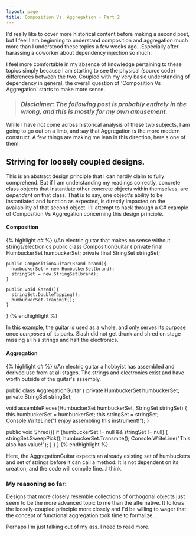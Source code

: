 ```yaml
---
layout: page
title: Composition Vs. Aggregation - Part 2
---
```


I'd really like to cover more historical content before making a second post, but I feel I am beginning to understand composition and aggregation much more than I understood these topics a few weeks ago...Especially after harassing a coworker about dependency injection so much.

I feel more comfortable in my absence of knowledge pertaining to these topics simply because I am starting to see the physical (source code) differences between the two. Coupled with my very basic understanding of dependency in general, the overall question of 'Composition Vs Aggregation' starts to make more sense.

> ### *Disclaimer: The following post is probably entirely in the wrong, and this is mostly for my own amusement.*

While I have not come across historical analysis of these two subjects, I am going to go out on a limb, and say that Aggregation is the more modern construct. A few things are making me lean in this direction, here's one of them:

## Striving for loosely coupled designs.

This is an abstract design principle that I can hardly claim to fully comprehend. But if I am understanding my readings correctly, concrete class objects that instantiate other concrete objects within themselves, are *dependent* on that class. That is to say, one object's ability to be instantiated and function as expected, is directly impacted on the availability of that second object. I'll attempt to hack through a C# example of Composition Vs Aggregation concerning this design principle.

#### Composition

{% highlight c# %}
  //An electric guitar that makes no sense without strings/electronics
  public class CompositionGuitar
  {
    private final HumbuckerSet humbuckerSet;
    private final StringSet stringSet;

    public CompositionGuitar(Brand brand){
      humbuckerSet = new HumbuckerSet(brand);
      stringSet = new StringSet(brand);
    }

    public void Shred(){
      stringSet.DoubleTapping();
      humbuckerSet.Transmit();
    }
  }
{% endhighlight %}

In this example, the guitar is used as a whole, and only serves its purpose once *composed* of its parts. Slash did not get drunk and shred on stage missing all his strings and half the electronics.

#### Aggregation
{% highlight c# %}
//An electric guitar a hobbyist has assembled and derived use from at all stages. The strings and electronics exist and have worth outside of the guitar's assembly.

public class AggregationGuitar
{
  private HumbuckerSet humbuckerSet;
  private StringSet stringSet;

  void assemblePieces(HumbuckerSet humbuckerSet, StringSet stringSet)
  {
    this.humbuckerSet = humbuckerSet;
    this.stringSet = stringSet;
    Console.WriteLine("I enjoy assembling this instrument!");
  }

  public void Shred(){
    if (humbuckerSet != null && stringSet != null)
    {
      stringSet.SweepPick();
      humbuckerSet.Transmite();
      Console.WriteLine("This also has value!");
    }
  }
}
{% endhighlight %}

Here, the AggregationGuitar expects an already existing set of humbuckers and set of strings before it can call a method. It is not dependent on its creation, and the code will compile fine...I think.

### My reasoning so far:
Designs that more closely resemble collections of orthogonal objects just seem to be the more advanced topic to me than the alternative. It follows the loosely-coupled principle more closely and I'd be willing to wager that the concept of functional aggregation took time to formalize...

Perhaps I'm just talking out of my ass. I need to read more.
